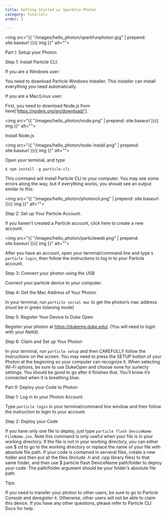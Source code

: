 ```yaml
---
title: Getting Started w/ Sparkfun Photon
category: Tutorials
order: 3

---
```


<img src="{{ "/images/hello_photon/sparkfunphoton.jpg" | prepend: site.baseurl }}{{ img }}" alt="">

Part I: Setup your Photon

Step 1: Install Particle CLI:

If you are a Windows user:

You need to download Particle Windows Installer. This installer can install everything you need automatically.

If you are a Mac/Linux user:

First, you need to download Node.js from here['https://nodejs.org/en/download/']. 

<img src="{{ "/images/hello_photon/node.png" | prepend: site.baseurl }}{{ img }}" alt=""> 

Install Node.js

<img src="{{ "/images/hello_photon/node-install.png" | prepend: site.baseurl }}{{ img }}" alt="">

Open your terminal, and type 

`$ npm install -g particle-cli` 

This command will install Particle CLI to your computer. You may see some errors along the way, but if everything works, you should see an output similar to this:

<img src="{{ "/images/hello_photon/photoncli.png" | prepend: site.baseurl }}{{ img }}" alt=""> 

Step 2: Set up Your Particle Account.

If you haven't created a Particle account, click here to create a new account.

<img src="{{ "/images/hello_photon/particleweb.png" | prepend: site.baseurl }}{{ img }}" alt=""> 

After you have an account, open your terminal/command line and type `$ particle login`, then follow the instructions to log in to your Particle account.

Step 3: Connect your photon using the USB

Connect your particle device to your computer.

Step 4: Get the Mac Address of Your Photon

In your terminal, run `particle serial mac` to get the photon’s mac address (must be in green listening mode)

Step 5: Register Your Device to Duke Open

Register your photon at https://dukereg.duke.edu/. (You will need to login with your NetId).

Step 6: Claim and Set up Your Photon

In your terminal, run `particle setup` and then CAREFULLY follow the instructions on the screen. You may need to press the SETUP botton of your Photon at the beginning so your computer can recognize it. When selecting Wi-Fi options, be sure to use DukeOpen and choose none for suriecty settings. You should be good to go after it finishes that. You’ll know it’s connected when it is breathing blue.

Part II: Deploy your Code to Photon

Step 1: Log in to your Photon Account.

Type `particle login` in your terminal/command line window and then follow the instruction to login to your account.

Step 2: Deploy your Code

If you have only one file to deploy, just type `particle flash DeviceName FileName.ino`. Note this command is only useful when your file is in your working directory. If the file is not in your working directory, you can either use $ cd to go to the working directory or replace the name of your file with absolute file path. If your code is contained in serveral files, create a new folder and then put all the files (Include .h and .cpp library files) to that same folder, and then use $ particle flash DeviceName path/folder to deploy your code. The path/folder argument should be your folder's absolute file path.

Tips:

If you need to transfer your photon to other users, be sure to go to Particle Console and deregister it. Otherwise, other users will not be able to claim this device. If you have any other questions, please refer to Particle CLI Docs for help.